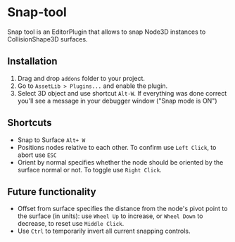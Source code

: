 # Snap-tool
Snap tool is an EditorPlugin that allows to snap Node3D instances to CollisionShape3D surfaces.


## Installation
1. Drag and drop `addons` folder to your project.
2. Go to `AssetLib > Plugins...` and enable the plugin.
3. Select 3D object and use shortcut `Alt-W`.
If everything was done correct you'll see a message in your debugger window ("Snap mode is ON")

## Shortcuts
- Snap to Surface `Alt+ W`
- Positions nodes relative to each other. To confirm use `Left Click`, to abort use `ESC`
- Orient by normal specifies whether the node should be oriented by the surface normal or not. To toggle use `Right Click`. 


## Future functionality
- Offset from surface specifies the distance from the node's pivot point to the surface (in units): use `Wheel Up` to increase, or `Wheel Down` to decrease, to reset use `Middle Click`.
- Use `Ctrl` to temporarily invert all current snapping controls.

